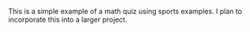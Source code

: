 This is a simple example of a math quiz using sports examples. I plan to incorporate this into a larger project. 